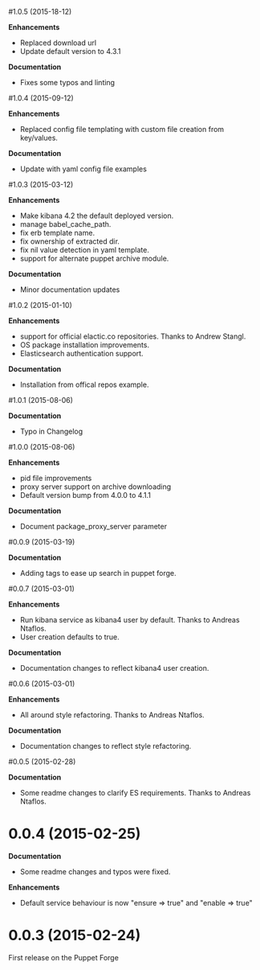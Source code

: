 #1.0.5 (2015-18-12)

**Enhancements**
 - Replaced download url
 - Update default version to 4.3.1

**Documentation**
 - Fixes some typos and linting

#1.0.4 (2015-09-12)

**Enhancements**
 - Replaced config file templating with custom file creation from key/values.

**Documentation**
 - Update with yaml config file examples 

#1.0.3 (2015-03-12)

**Enhancements**
 - Make kibana 4.2 the default deployed version.
 - manage babel_cache_path.
 - fix erb template name.
 - fix ownership of extracted dir.
 - fix nil value detection in yaml template.
 - support for alternate puppet archive module.

**Documentation**
 - Minor documentation updates

#1.0.2 (2015-01-10)

**Enhancements**
 - support for official elactic.co repositories. Thanks to Andrew Stangl.
 - OS package installation improvements.
 - Elasticsearch authentication support.

**Documentation**
 - Installation from offical repos example.

#1.0.1 (2015-08-06)

**Documentation**
 - Typo in Changelog
 

#1.0.0 (2015-08-06)

**Enhancements**
 - pid file improvements
 - proxy server support on archive downloading
 - Default version bump from 4.0.0 to 4.1.1

**Documentation**
 - Document package_proxy_server parameter

#0.0.9 (2015-03-19)

**Documentation**
 - Adding tags to ease up search in puppet forge.

#0.0.7 (2015-03-01)

**Enhancements**
 - Run kibana service as kibana4 user by default. Thanks to Andreas Ntaflos.
 - User creation defaults to true.

**Documentation**
 - Documentation changes to reflect kibana4 user creation.

#0.0.6 (2015-03-01)

**Enhancements**
 - All around style refactoring. Thanks to Andreas Ntaflos.

**Documentation**
 - Documentation changes to reflect style refactoring.

#0.0.5 (2015-02-28)

**Documentation**
 - Some readme changes to clarify ES requirements. Thanks to Andreas Ntaflos.

# 0.0.4 (2015-02-25)

**Documentation**
 - Some readme changes and typos were fixed.

**Enhancements**
 - Default service behaviour is now "ensure => true" and "enable => true"

# 0.0.3 (2015-02-24)

First release on the Puppet Forge
